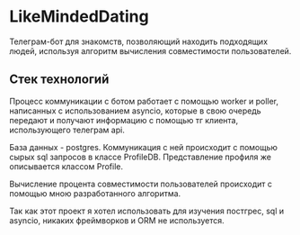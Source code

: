 # LikeMindedDating

Телеграм-бот для знакомств, позволяющий находить подходящих людей, используя алгоритм вычисления совместимости пользователей.

## Стек технологий
Процесс коммуникации с ботом работает с помощью worker и poller, написанных с использованием asyncio, которые в свою очередь передают и получают информацию с помощью тг клиента, использующего телеграм api.

База данных - postgres. Коммуникация с ней происходит с помощью сырых sql запросов в классе ProfileDB. Представление профиля же описывается классом Profile.

Вычисление процента совместимости пользователей происходит с помощью мною разработанного алгоритма.

Так как этот проект я хотел использовать для изучения постгрес, sql и asyncio, никаких фреймворков и ORM не используется.
